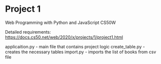 # Project 1

Web Programming with Python and JavaScript CS50W

Detailed requirements: https://docs.cs50.net/web/2020/x/projects/1/project1.html

applicaition.py - main file that contains project logic
create_table.py - creates the necessary tables
import.py - imports the list of books from csv file
